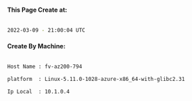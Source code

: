 
   
#### This Page Create at:

```bash

2022-03-09 - 21:00:04 UTC

```

#### Create By Machine:

```bash

Host Name : fv-az200-794

platform  : Linux-5.11.0-1028-azure-x86_64-with-glibc2.31

Ip Local  : 10.1.0.4

```

